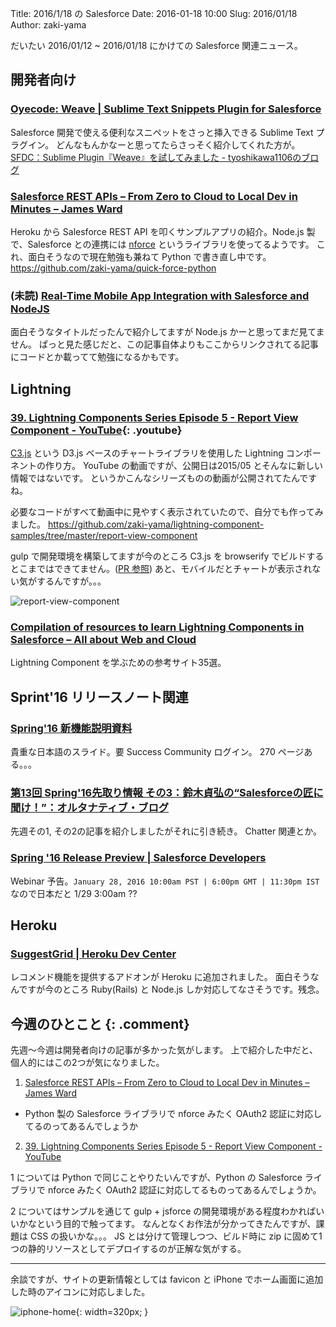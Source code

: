 Title: 2016/1/18 の Salesforce
Date: 2016-01-18 10:00
Slug: 2016/01/18
Author: zaki-yama

だいたい 2016/01/12 ~ 2016/01/18 にかけての Salesforce 関連ニュース。

## 開発者向け

### [Oyecode: Weave | Sublime Text Snippets Plugin for Salesforce](http://www.oyecode.com/2016/01/weave-sublime-text-snippets-plugin-for.html)

Salesforce 開発で使える便利なスニペットをさっと挿入できる Sublime Text プラグイン。
どんなもんかなーと思ってたらさっそく紹介してくれた方が。
[SFDC：Sublime Plugin『Weave』を試してみました - tyoshikawa1106のブログ](http://tyoshikawa1106.hatenablog.com/entry/2016/01/15/214441)

### [Salesforce REST APIs – From Zero to Cloud to Local Dev in Minutes – James Ward](http://www.jamesward.com/2016/01/13/salesforce-rest-apis-from-zero-to-cloud-to-local-dev-in-minutes)

Heroku から Salesforce REST API を叩くサンプルアプリの紹介。Node.js 製で、Salesforce との連携には [nforce](https://github.com/kevinohara80/nforce) というライブラリを使ってるようです。
これ、面白そうなので現在勉強も兼ねて Python で書き直し中です。
https://github.com/zaki-yama/quick-force-python

### (未読) [Real-Time Mobile App Integration with Salesforce and NodeJS](http://alvorden.com/real-time-mobile-app-integration-with-salesforce-and-nodejs/)

面白そうなタイトルだったんで紹介してますが Node.js かーと思ってまだ見てません。
ぱっと見た感じだと、この記事自体よりもここからリンクされてる記事にコードとか載ってて勉強になるかもです。

## Lightning

### [39. Lightning Components Series Episode 5 - Report View Component - YouTube](https://www.youtube.com/watch?v=FqT-NVR8MXc){: .youtube}

[C3.js](http://c3js.org/) という D3.js ベースのチャートライブラリを使用した Lightning コンポーネントの作り方。
YouTube の動画ですが、公開日は2015/05 とそんなに新しい情報ではないです。
というかこんなシリーズものの動画が公開されてたんですね。

必要なコードがすべて動画中に見やすく表示されていたので、自分でも作ってみました。
https://github.com/zaki-yama/lightning-component-samples/tree/master/report-view-component

gulp で開発環境を構築してますが今のところ C3.js を browserify でビルドするとこまではできてません。([PR 参照](https://github.com/zaki-yama/lightning-component-samples/pull/2))
あと、モバイルだとチャートが表示されない気がするんですが。。。

![report-view-component]({filename}/images/2016-01-18/report-view-component.png)


### [Compilation of resources to learn Lightning Components in Salesforce – All about Web and Cloud](http://www.jitendrazaa.com/blog/salesforce/compliation-of-resources-to-learn-lightning-components-in-salesforce/)

Lightning Component を学ぶための参考サイト35選。

## Sprint'16 リリースノート関連

### [Spring'16 新機能説明資料](https://success.salesforce.com/06930000005mdS1)

貴重な日本語のスライド。要 Success Community ログイン。
270 ページある。。。

### [第13回 Spring'16先取り情報 その3：鈴木貞弘の“Salesforceの匠に聞け！”：オルタナティブ・ブログ](http://blogs.itmedia.co.jp/sadahiro29/2016/01/13_spring16_3.html)

先週その1, その2の記事を紹介しましたがそれに引き続き。
Chatter 関連とか。

### [Spring '16 Release Preview | Salesforce Developers](https://developer.salesforce.com/events/webinars/spring_16_release_preview)

Webinar 予告。`January 28, 2016 10:00am PST | 6:00pm GMT | 11:30pm IST` なので日本だと 1/29 3:00am ??

## Heroku

### [SuggestGrid | Heroku Dev Center](https://devcenter.heroku.com/articles/suggestgrid?utm_source=dlvr.it&utm_medium=twitter)

レコメンド機能を提供するアドオンが Heroku に追加されました。
面白そうなんですが今のところ Ruby(Rails) と Node.js しか対応してなさそうです。残念。

## 今週のひとこと {: .comment}

先週〜今週は開発者向けの記事が多かった気がします。
上で紹介した中だと、個人的にはこの2つが気になりました。

1. [Salesforce REST APIs – From Zero to Cloud to Local Dev in Minutes – James Ward](http://www.jamesward.com/2016/01/13/salesforce-rest-apis-from-zero-to-cloud-to-local-dev-in-minutes)
  - Python 製の Salesforce ライブラリで nforce みたく OAuth2 認証に対応してるのってあるんでしょうか
2. [39. Lightning Components Series Episode 5 - Report View Component - YouTube](https://www.youtube.com/watch?v=FqT-NVR8MXc)

1 については Python で同じことやりたいんですが、Python の Salesforce ライブラリで nforce みたく OAuth2 認証に対応してるものってあるんでしょうか。

2 についてはサンプルを通じて gulp + jsforce の開発環境がある程度わかればいいかなという目的で触ってます。
なんとなくお作法が分かってきたんですが、課題は CSS の扱いかな。。。
JS とは分けて管理しつつ、ビルド時に zip に固めて1つの静的リソースとしてデプロイするのが正解な気がする。

---

余談ですが、サイトの更新情報としては favicon と iPhone でホーム画面に追加した時のアイコンに対応しました。

![iphone-home]({filename}/images/2016-01-18/iphone-home.png){: width=320px; }
